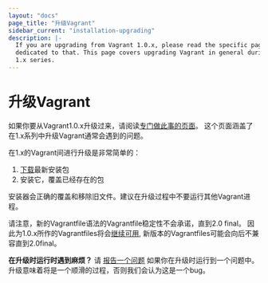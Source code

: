 ```yaml
---
layout: "docs"
page_title: "升级Vagrant"
sidebar_current: "installation-upgrading"
description: |-
  If you are upgrading from Vagrant 1.0.x, please read the specific page
  dedicated to that. This page covers upgrading Vagrant in general during the
  1.x series.
---
```


# 升级Vagrant

如果你要从Vagrant1.0.x升级过来，请阅读[专门做此事的页面](/docs/installation/upgrading-from-1-0.html)。
这个页面涵盖了在1.x系列中升级Vagrant通常会遇到的问题。

在1.x的Vagrant间进行升级是非常简单的：

1. [下载](/downloads.html)最新安装包
2. 安装它，覆盖已经存在的包

安装器会正确的覆盖和移除旧文件。建议在升级过程中不要运行其他Vagrant进程。

请注意，新的Vagrantfile语法的Vagrantfile稳定性不会承诺，直到2.0 final。
因此为1.0.x所作的Vagrantfiles将会[继续可用](/docs/installation/backwards-compatibility.html),
新版本的Vagrantfiles可能会向后不兼容直到2.0final。

<div class="alert alert-info alert-block">
  <strong>在升级时运行时遇到麻烦？</strong> 请
  <a href="https://github.com/mitchellh/vagrant/issues" class="alert-link">报告一个问题</a>
  如果你在升级时运行到一个问题中。升级意味着将是一个顺滑的过程，否则我们会认为这是一个bug。
</div>
